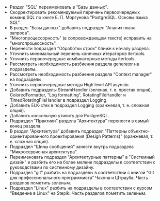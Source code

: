 - Раздел "SQL" переименовать в "Базы данных".  
- Скорректировать рекомендуемый перечень первоочередных команд SQL по книге Е. П. Моргунова "PostgreSQL. Основы языка SQL".  
- В раздел "Базы данных" добавить подраздел "Анализ плана запроса".  
- "Многопроцессорность" (в сопровождающем тексте) исправить на "многопроцессность".  
- Перенести подраздел "Обработки строк" ближе к началу раздела.  
- Уточнить минимальный перечень конечных итераторов itertools.  
- Уточнить первоочередные комбинаторные методы itertools.  
- Рассмотреть необходимость разбиения раздела generator на подразделы.  
- Рассмотреть необходимость разбиения раздела "Context manager" на подразделы.  
- Уточнить первоочередные методы High level API asyncio.  
- Добавить подразделы StreamHandler (зеленая, т. е. простая опция), ColoredFormatter, "Log formatting", RotatingFileHandler и TimedRotatingFileHandler в подраздел Logging.  
- Добавить ELK-стек в подраздел Logging (оранжевая, т. е. сложная опция).  
- Добавить консольную утилиту для PostgreSQL.  
- Подраздел "Практики" раздела "Архитектура" перенести в самый конец раздела.  
- В раздел "Архитектура" добавить подраздел "Паттерны объектно-ориентированного проектирования (Design Patterns)" (оранжевая, т. е. сложная опция).  
- Подраздел "Шины сообщений" занести внутрь подраздела "Микросервисная архитектура".  
- Переименовать подраздел "Архитектурные паттерны" в "Системный дизайн" и разбить его на более мелкие подразделы в соответствии с руководствами по системному дизайну.  
- Подраздел "git" разбить на подразделы в соответствии с книгой "Git для профессионального программиста" Чакона и Штрауба. Часть разделов пометить зеленым.  
- Подраздел "Linux" разбить на подразделы в соответствии с курсом "Введение в Linux" на Stepik. Часть разделов пометить зеленым.  
